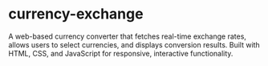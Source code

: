 # currency-exchange
A web-based currency converter that fetches real-time exchange rates, allows users to select currencies, and displays conversion results. Built with HTML, CSS, and JavaScript for responsive, interactive functionality.

